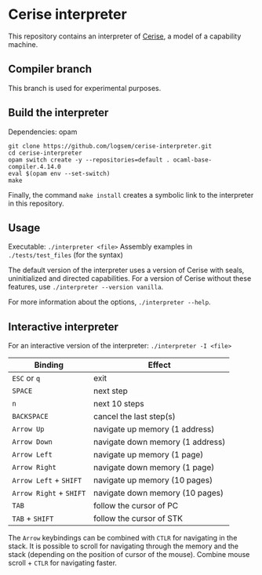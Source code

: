 # Cerise interpreter
This repository contains an interpreter of [Cerise](https://github.com/logsem/cerise), a model of a capability machine.

## Compiler branch
This branch is used for experimental purposes.

## Build the interpreter

Dependencies: opam

```
git clone https://github.com/logsem/cerise-interpreter.git 
cd cerise-interpreter
opam switch create -y --repositories=default . ocaml-base-compiler.4.14.0
eval $(opam env --set-switch)
make
```

Finally, the command `make install` creates a symbolic link to the interpreter in this repository.

## Usage
Executable: `./interpreter <file>`
Assembly examples in `./tests/test_files` (for the syntax)

The default version of the interpreter uses a version of Cerise with seals, uninitialized and directed capabilities. 
For a version of Cerise without these features, use `./interpreter --version vanilla`.

For more information about the options, `./interpreter --help`.

## Interactive interpreter
For an interactive version of the interpreter: `./interpreter -I <file>`

| Binding                 | Effect                           |
|-------------------------|----------------------------------|
| `ESC` or `q`            | exit                             |
| `SPACE`                 | next step                        |
| `n`                     | next 10 steps                    |
| `BACKSPACE`             | cancel the last step(s)          |
| `Arrow Up`              | navigate up memory (1 address)   |
| `Arrow Down`            | navigate down memory (1 address) |
| `Arrow Left`            | navigate up memory  (1 page)     |
| `Arrow Right`           | navigate down memory  (1 page)   |
| `Arrow Left` + `SHIFT`  | navigate up memory  (10 pages)   |
| `Arrow Right` + `SHIFT` | navigate down memory  (10 pages) |
| `TAB`                   | follow the cursor of PC          |
| `TAB` + `SHIFT`         | follow the cursor of STK         |


The `Arrow` keybindings can be combined with `CTLR` for navigating in the stack.
It is possible to scroll for navigating through the memory and the stack (depending on the position of cursor of the mouse). Combine mouse scroll + `CTLR` for navigating faster.

